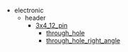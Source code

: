 * electronic
  * header
    * [3x4_12_pin](electronic/header/3x4_12_pin)
      * [through_hole](electronic/header/3x4_12_pin/through_hole)
      * [through_hole_right_angle](electronic/header/3x4_12_pin/through_hole/through_hole_right_angle)

